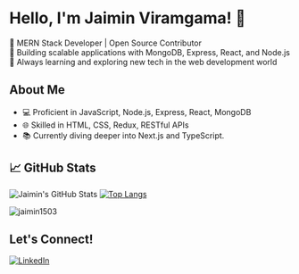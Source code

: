 # Hello, I'm Jaimin Viramgama! 👋

🌟 MERN Stack Developer | Open Source Contributor  
🚀 Building scalable applications with MongoDB, Express, React, and Node.js  
🌱 Always learning and exploring new tech in the web development world

## About Me
- 💻 Proficient in JavaScript, Node.js, Express, React, MongoDB
- 🌐 Skilled in HTML, CSS, Redux, RESTful APIs
- 📚 Currently diving deeper into Next.js and TypeScript.

## 📈 GitHub Stats

![Jaimin's GitHub Stats](https://github-readme-stats.vercel.app/api?username=jaimin1503&show_icons=true&hide_title=true&hide=issues)
[![Top Langs](https://github-readme-stats.vercel.app/api/top-langs/?username=jaimin1503&layout=compact)](https://github.com/jaimin1503/github-readme-stats)
<p><img align="center" src="https://github-readme-streak-stats.herokuapp.com/?user=jaimin1503&" alt="jaimin1503" /></p>

## Let's Connect!
[![LinkedIn](https://img.shields.io/badge/-LinkedIn-blue?style=flat-square&logo=linkedin&logoColor=white&link=https://www.linkedin.com/in/jaimin-viramgama-487485233/)](https://www.linkedin.com/in/jaimin-viramgama-487485233/)
